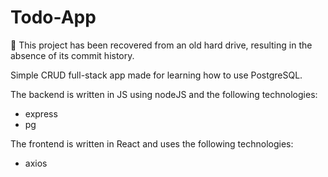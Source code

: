 # Todo-App
📝 This project has been recovered from an old hard drive, resulting in the absence of its commit history.

Simple CRUD full-stack app made for learning how to use PostgreSQL.

The backend is written in JS using nodeJS and the following technologies:
- express
- pg
  
The frontend is written in React and uses the following technologies:
- axios
